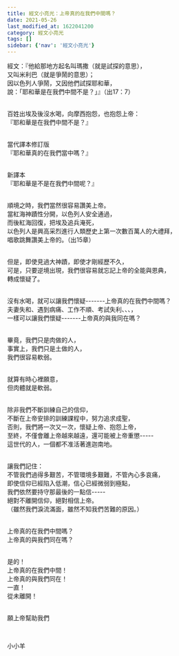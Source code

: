 ```yaml
---
title: 經文小亮光：上帝真的在我們中間嗎？
date: 2021-05-26
last_modified_at: 1622041200
category: 經文小亮光
tags: []
sidebar: {'nav': '經文小亮光'}
---
```


<p>經文：『他給那地方起名叫瑪撒（就是試探的意思），<br/>
又叫米利巴（就是爭鬧的意思）；<br/>
因以色列人爭鬧，又因他們試探耶和華，<br/>
說：「耶和華是在我們中間不是？」』（出17：7）</p>
<p><br/>
百姓出埃及後沒水喝，向摩西抱怨，也抱怨上帝：<br/>
『耶和華是在我們中間不是？』</p>
<p><br/>
當代譯本修訂版<br/>
『耶和華真的在我們當中嗎？』</p>
<p><br/>
新譯本<br/>
『耶和華是不是在我們中間呢？』</p>
<p><br/>
順境之時，我們當然很容易讚美上帝。<br/>
當紅海神蹟性分開，以色列人安全通過，<br/>
而後紅海回復，把埃及追兵淹死，<br/>
以色列人是興高采烈進行人類歷史上第一次數百萬人的大禮拜，<br/>
唱歌跳舞讚美上帝的。（出15章）</p>
<p><br/>
但是，即使見過大神蹟，即使才剛經歷不久，<br/>
可是，只要逆境出現，我們很容易就忘記上帝的全能與恩典，<br/>
轉成懷疑了。</p>
<p><br/>
沒有水喝，就可以讓我們懷疑-------上帝真的在我們中間嗎？<br/>
夫妻失和、遇到病痛、工作不順、考試失利、、、，<br/>
一樣可以讓我們懷疑-------上帝真的與我同在嗎？</p>
<p><br/>
畢竟，我們只是肉做的人，<br/>
事實上，我們只是土做的人，<br/>
我們很容易軟弱。</p>
<p><br/>
就算有時心裡願意，<br/>
但肉體就是軟弱。</p>
<p><br/>
除非我們不斷訓練自己的信仰，<br/>
不斷在上帝安排的訓練課程中，努力追求成聖，<br/>
否則，我們將一次又一次，懷疑上帝、抱怨上帝，<br/>
至終，不僅會離上帝越來越遠，還可能被上帝重懲-----<br/>
這世代的人，一個都不准活著進迦南地。</p>
<p><br/>
讓我們記住：<br/>
不管我們過得多艱苦，不管環境多艱難，不管內心多哀痛，<br/>
即使信仰已經陷入低潮，信心已經微弱到極點，<br/>
我們依然要持守那最後的一點信-----<br/>
絕對不離開信仰，絕對相信上帝。<br/>
（雖然我們淚流滿面，雖然不知我們苦難的原因。）</p>
<p><br/>
上帝真的在我們中間嗎？<br/>
上帝真的與我們同在嗎？</p>
<p><br/>
是的！<br/>
上帝真的在我們中間！<br/>
上帝真的與我們同在！<br/>
一直！<br/>
從未離開！</p>
<p><br/>
願上帝幫助我們</p>
<p> </p>
<p>小小羊</p>
